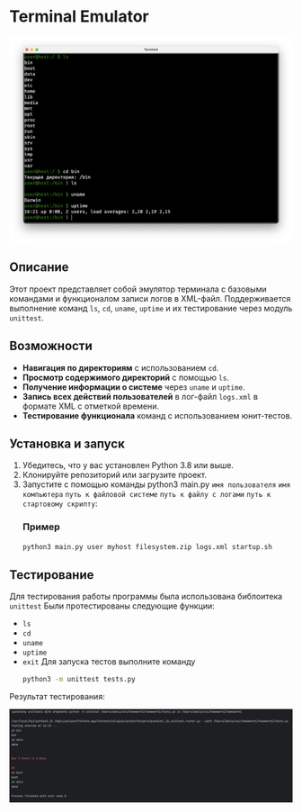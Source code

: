 # Terminal Emulator

![эмулятор](homework1/schreenshots/2.png)

## Описание
Этот проект представляет собой эмулятор терминала с базовыми командами и функционалом записи логов в XML-файл. Поддерживается выполнение команд `ls`, `cd`, `uname`, `uptime` и их тестирование через модуль `unittest`.

## Возможности
- **Навигация по директориям** с использованием `cd`.
- **Просмотр содержимого директорий** с помощью `ls`.
- **Получение информации о системе** через `uname` и `uptime`.
- **Запись всех действий пользователей** в лог-файл `logs.xml` в формате XML с отметкой времени.
- **Тестирование функционала** команд с использованием юнит-тестов.

## Установка и запуск
1. Убедитесь, что у вас установлен Python 3.8 или выше.
2. Клонируйте репозиторий или загрузите проект.
3. Запустите с помощью команды python3 main.py `имя пользователя` `имя компьютера` `путь к файловой системе` `путь к файлу с логами` `путь к стартовому скрипту`:
    ### Пример
   ```zsh
   python3 main.py user myhost filesystem.zip logs.xml startup.sh
   ```
## Тестирование
Для тестирования работы программы была использована библоитека `unittest`
Были протестированы следующие функции:
- `ls`
- `cd`
- `uname`
- `uptime`
- `exit`
Для запуска тестов выполните команду
   ```zsh
   python3 -m unittest tests.py
   ```
Результат тестирования:

![тесты](homework1/schreenshots/1.png)
